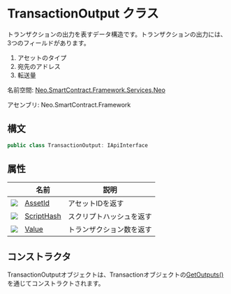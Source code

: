 # TransactionOutput クラス

トランザクションの出力を表すデータ構造です。トランザクションの出力には、3つのフィールドがあります。

1. アセットのタイプ
2. 宛先のアドレス
3. 転送量

名前空間: [Neo.SmartContract.Framework.Services.Neo](../neo.md)

アセンブリ: Neo.SmartContract.Framework

## 構文

```c#
public class TransactionOutput: IApiInterface
```

## 属性

| | 名前 | 説明 |
| ---------------------------------------- | ---------------------------------------- | ------ |
| ![](https://i-msdn.sec.s-msft.com/dynimg/IC74937.jpeg) | [AssetId](TransactionOutput/AssetId.md)  | アセットIDを返す |
| ![](https://i-msdn.sec.s-msft.com/dynimg/IC74937.jpeg) | [ScriptHash](TransactionOutput/ScriptHash.md) | スクリプトハッシュを返す |
| ![](https://i-msdn.sec.s-msft.com/dynimg/IC74937.jpeg) | [Value](TransactionOutput/Value.md)      | トランザクション数を返す |


## コンストラクタ

TransactionOutputオブジェクトは、Transactionオブジェクトの[GetOutputs()](Transaction/GetOutputs.md)を通じてコンストラクトされます。
